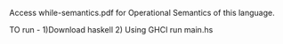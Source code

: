 

Access while-semantics.pdf for Operational Semantics of this language.

TO run -
1)Download haskell
2) Using GHCI run main.hs
